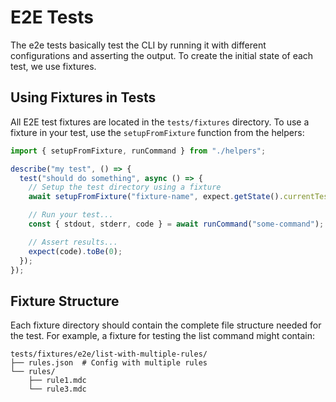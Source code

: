 # E2E Tests

The e2e tests basically test the CLI by running it with different configurations and asserting the output. To create the initial state of each test, we use fixtures.

## Using Fixtures in Tests

All E2E test fixtures are located in the `tests/fixtures` directory.
To use a fixture in your test, use the `setupFromFixture` function from the helpers:

```typescript
import { setupFromFixture, runCommand } from "./helpers";

describe("my test", () => {
  test("should do something", async () => {
    // Setup the test directory using a fixture
    await setupFromFixture("fixture-name", expect.getState().currentTestName);

    // Run your test...
    const { stdout, stderr, code } = await runCommand("some-command");

    // Assert results...
    expect(code).toBe(0);
  });
});
```

## Fixture Structure

Each fixture directory should contain the complete file structure needed for the test.
For example, a fixture for testing the list command might contain:

```
tests/fixtures/e2e/list-with-multiple-rules/
├── rules.json  # Config with multiple rules
└── rules/
    ├── rule1.mdc
    └── rule3.mdc
```

